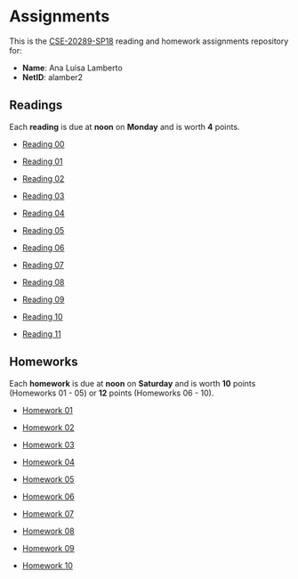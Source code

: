 Assignments
===========

This is the [CSE-20289-SP18] reading and homework assignments repository for:

* **Name**:  Ana Luisa Lamberto
* **NetID**: alamber2

Readings
--------

Each **reading** is due at **noon** on **Monday** and is worth **4** points.

- [Reading 00](https://www3.nd.edu/~pbui/teaching/cse.20289.sp18/reading00.html)

- [Reading 01](https://www3.nd.edu/~pbui/teaching/cse.20289.sp18/reading01.html)

- [Reading 02](https://www3.nd.edu/~pbui/teaching/cse.20289.sp18/reading02.html)

- [Reading 03](https://www3.nd.edu/~pbui/teaching/cse.20289.sp18/reading03.html)

- [Reading 04](https://www3.nd.edu/~pbui/teaching/cse.20289.sp18/reading04.html)

- [Reading 05](https://www3.nd.edu/~pbui/teaching/cse.20289.sp18/reading05.html)

- [Reading 06](https://www3.nd.edu/~pbui/teaching/cse.20289.sp18/reading06.html)

- [Reading 07](https://www3.nd.edu/~pbui/teaching/cse.20289.sp18/reading07.html)

- [Reading 08](https://www3.nd.edu/~pbui/teaching/cse.20289.sp18/reading08.html)

- [Reading 09](https://www3.nd.edu/~pbui/teaching/cse.20289.sp18/reading09.html)

- [Reading 10](https://www3.nd.edu/~pbui/teaching/cse.20289.sp18/reading10.html)

- [Reading 11](https://www3.nd.edu/~pbui/teaching/cse.20289.sp18/reading11.html)

Homeworks
---------

Each **homework** is due at **noon** on **Saturday** and is worth **10** points
(Homeworks 01 - 05) or **12** points (Homeworks 06 - 10).

- [Homework 01](https://www3.nd.edu/~pbui/teaching/cse.20289.sp18/homework01.html)

- [Homework 02](https://www3.nd.edu/~pbui/teaching/cse.20289.sp18/homework02.html)

- [Homework 03](https://www3.nd.edu/~pbui/teaching/cse.20289.sp18/homework03.html)

- [Homework 04](https://www3.nd.edu/~pbui/teaching/cse.20289.sp18/homework04.html)

- [Homework 05](https://www3.nd.edu/~pbui/teaching/cse.20289.sp18/homework05.html)

- [Homework 06](https://www3.nd.edu/~pbui/teaching/cse.20289.sp18/homework06.html)

- [Homework 07](https://www3.nd.edu/~pbui/teaching/cse.20289.sp18/homework07.html)

- [Homework 08](https://www3.nd.edu/~pbui/teaching/cse.20289.sp18/homework08.html)

- [Homework 09](https://www3.nd.edu/~pbui/teaching/cse.20289.sp18/homework09.html)

- [Homework 10](https://www3.nd.edu/~pbui/teaching/cse.20289.sp18/homework10.html)

[CSE-20289-SP18]:   https://www3.nd.edu/~pbui/teaching/cse.20289.sp18/
